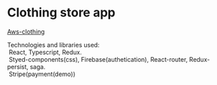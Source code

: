 # Clothing store app

[Aws-clothing](https://demend2607.github.io/aws-clothing/)

Technologies and libraries used:</br> 
  &nbsp;React, Typescript, Redux.</br>
  &nbsp;Styed-components(css), Firebase(authetication), React-router, Redux-persist, saga.</br>
  &nbsp;Stripe(payment(demo))
